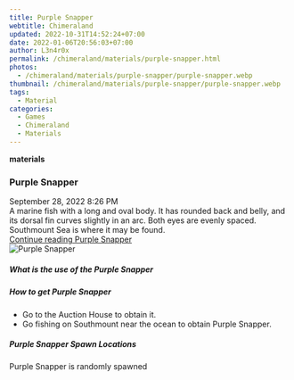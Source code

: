 ```yaml
---
title: Purple Snapper
webtitle: Chimeraland
updated: 2022-10-31T14:52:24+07:00
date: 2022-01-06T20:56:03+07:00
author: L3n4r0x
permalink: /chimeraland/materials/purple-snapper.html
photos:
  - /chimeraland/materials/purple-snapper/purple-snapper.webp
thumbnail: /chimeraland/materials/purple-snapper/purple-snapper.webp
tags:
  - Material
categories:
  - Games
  - Chimeraland
  - Materials
---
```


<section id="bootstrap-wrapper"><link rel="stylesheet" href="https://cdn.statically.io/gh/dimaslanjaka/Web-Manajemen/40ac3225/css/bootstrap-4.5-wrapper.css"/><div class="row g-0 border rounded overflow-hidden flex-md-row mb-4 shadow-sm position-relative"><div class="col p-4 d-flex flex-column position-static"><strong class="d-inline-block mb-2 text-success">materials</strong><h3 class="mb-0">Purple Snapper</h3><div class="mb-1 text-muted">September 28, 2022 8:26 PM</div><div class="mb-2 border p-1">A marine fish with a long and oval body. It has rounded back and belly, and its dorsal fin curves slightly in an arc. Both eyes are evenly spaced. Southmount Sea is where it may be found.</div><a href="#" class="stretched-link d-none">Continue reading Purple Snapper</a></div><div class="col-auto d-none d-lg-block"><img src="/chimeraland/materials/purple-snapper/purple-snapper.webp" alt="Purple Snapper"/></div></div><div class="row"><div class="col-lg-6 col-12 mb-2"><div class="card"><div class="card-body"><h5 class="card-title">What is the use of the Purple Snapper</h5><div class="card-text"><ul></ul></div></div></div></div><div class="col-lg-6 col-12 mb-2"><div class="card"><div class="card-body"><h5 class="card-title">How to get Purple Snapper</h5><div class="card-text"><ul><li>Go to the Auction House to obtain it.</li><li>Go fishing on Southmount near the ocean to obtain Purple Snapper.</li></ul></div></div></div></div><div class="col-12 mb-2"><h5>Purple Snapper Spawn Locations</h5><p>Purple Snapper is randomly spawned</p></div></div></section>